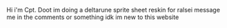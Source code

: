 Hi
i'm Cpt. Doot 
im doing a deltarune sprite sheet reskin for ralsei
message me in the comments or something idk im new to this website

